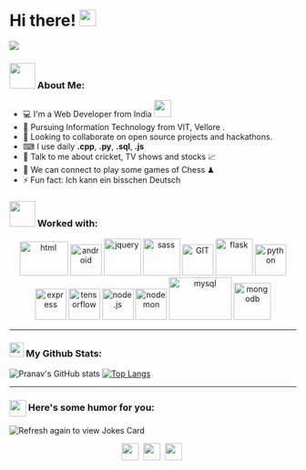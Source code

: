 # Hi there! <img src="https://github.com/TheDudeThatCode/TheDudeThatCode/blob/master/Assets/Hi.gif" width="29px">


![](https://media.giphy.com/media/zDuStFVpRJIZ2/giphy.gif)

### <img src="https://github.com/TheDudeThatCode/TheDudeThatCode/blob/master/Assets/Developer.gif" width="45px"> About Me:
- 💻 I'm a Web Developer from India
      <img src="https://media.giphy.com/media/WUlplcMpOCEmTGBtBW/giphy.gif" width="30">
- 📝 Pursuing Information Technology from VIT, Vellore .
- 🤝 Looking to collaborate on open source projects and hackathons.
- ⌨ I use daily **.cpp**, **.py**, **.sql**, **.js**
- 💬 Talk to me about cricket, TV shows and stocks 📈
- 👯 We can connect to play some games of Chess ♟
- ⚡ Fun fact: Ich kann ein bisschen Deutsch



### <img src="https://github.com/TheDudeThatCode/TheDudeThatCode/blob/master/Assets/powerup.gif" width="45px"> Worked with:

<p align="center">
<img src="https://www.vectorlogo.zone/logos/w3_html5/w3_html5-icon.svg" alt="html" width="85" height="60"/> 
<img src="https://www.vectorlogo.zone/logos/javascript/javascript-icon.svg" alt="android" width="55" height="55"/>
      <img src="https://www.vectorlogo.zone/logos/jquery/jquery-vertical.svg" alt="jquery" width="65" height="65"/> 
      <img src="https://www.vectorlogo.zone/logos/sass-lang/sass-lang-icon.svg" alt="sass" width="65" height="65"/>
      <img src="https://www.vectorlogo.zone/logos/git-scm/git-scm-icon.svg" alt="GIT" width="55" height="55"/> 
      <img src="https://www.vectorlogo.zone/logos/pocoo_flask/pocoo_flask-icon.svg" alt="flask" width="65" height="65"/> 
      <img src="https://www.vectorlogo.zone/logos/python/python-icon.svg" alt="python" width="55" height="55"/>
      <img src="https://www.vectorlogo.zone/logos/expressjs/expressjs-icon.svg" alt="express" width="55" height="55"/>
      <img src="https://www.vectorlogo.zone/logos/tensorflow/tensorflow-icon.svg" alt="tensorflow" width="55" height="55"/>      
      <img src="https://www.vectorlogo.zone/logos/nodejs/nodejs-icon.svg" alt="node.js" width="55" height="55"/> 
      <img src="https://www.vectorlogo.zone/logos/nodemonio/nodemonio-icon.svg" alt="nodemon" width="55" height="55"/> 
      <img src="https://www.vectorlogo.zone/logos/mysql/mysql-ar21.svg" alt="mysql" width="110" height="75"/> 
      <img src="https://www.vectorlogo.zone/logos/mongodb/mongodb-icon.svg" alt="mongodb" width="65" height="65"/> 
      
</p>




---
### <img src='https://media1.giphy.com/media/du3J3cXyzhj75IOgvA/giphy.gif?cid=ecf05e47x2g034i9pzwtzzsd3xgg2w9nr94t4tflbbgo3008&rid=giphy.gif' width='25px'> My Github Stats:
![Pranav's GitHub stats](https://github-readme-stats.vercel.app/api?username=pranavvdesai&hide=issues&count_private=true&show_icons=true&theme=radical
)
[![Top Langs](https://github-readme-stats.vercel.app/api/top-langs/?username=pranavvdesai&layout=compact&theme=radical)](https://github.com/pranavvdesai/github-readme-stats)






---

### <img align ='center' src='https://media2.giphy.com/media/UQDSBzfyiBKvgFcSTw/giphy.gif?cid=ecf05e47p3cd513axbek3f56ti3jzizq8hincw20jauyyfyw&rid=giphy.gif' width ='29px'> Here's some humor for you:
<img src="https://readme-jokes.vercel.app/api" alt="Refresh again to view Jokes Card" />






<p align="center">
<a href="https://twitter.com/PranavvvDesai" target="blank"><img align="center" src="https://github.com/TheDudeThatCode/TheDudeThatCode/blob/master/Assets/Linkedin.svg" alt="" height="30" width="30" /></a>&nbsp;
<a href="https://www.linkedin.com/in/pranav-desai-88740b1b5/" target="blank"><img align="center" src="https://github.com/TheDudeThatCode/TheDudeThatCode/blob/master/Assets/Twitter.svg" alt="" height="30" width="30" /></a>&nbsp;
<a href="mailto: pranavdesai.psd@gmail.com" target="blank"><img align="center" src="https://github.com/TheDudeThatCode/TheDudeThatCode/blob/master/Assets/Gmail.svg" alt="" height="30" width="30" /></a>&nbsp;
